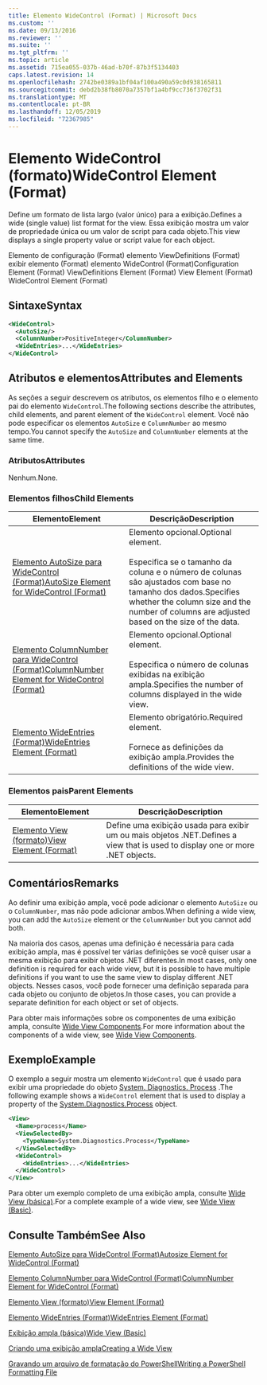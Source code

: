 ```yaml
---
title: Elemento WideControl (Format) | Microsoft Docs
ms.custom: ''
ms.date: 09/13/2016
ms.reviewer: ''
ms.suite: ''
ms.tgt_pltfrm: ''
ms.topic: article
ms.assetid: 715ea055-037b-46ad-b70f-87b3f5134403
caps.latest.revision: 14
ms.openlocfilehash: 2742be0389a1bf04af100a490a59c0d938165811
ms.sourcegitcommit: debd2b38fb8070a7357bf1a4bf9cc736f3702f31
ms.translationtype: MT
ms.contentlocale: pt-BR
ms.lasthandoff: 12/05/2019
ms.locfileid: "72367985"
---
```

# <a name="widecontrol-element-format"></a><span data-ttu-id="707cc-102">Elemento WideControl (formato)</span><span class="sxs-lookup"><span data-stu-id="707cc-102">WideControl Element (Format)</span></span>

<span data-ttu-id="707cc-103">Define um formato de lista largo (valor único) para a exibição.</span><span class="sxs-lookup"><span data-stu-id="707cc-103">Defines a wide (single value) list format for the view.</span></span> <span data-ttu-id="707cc-104">Essa exibição mostra um valor de propriedade única ou um valor de script para cada objeto.</span><span class="sxs-lookup"><span data-stu-id="707cc-104">This view displays a single property value or script value for each object.</span></span>

<span data-ttu-id="707cc-105">Elemento de configuração (Format) elemento ViewDefinitions (Format) exibir elemento (Format) elemento WideControl (Format)</span><span class="sxs-lookup"><span data-stu-id="707cc-105">Configuration Element (Format) ViewDefinitions Element (Format) View Element (Format) WideControl Element (Format)</span></span>

## <a name="syntax"></a><span data-ttu-id="707cc-106">Sintaxe</span><span class="sxs-lookup"><span data-stu-id="707cc-106">Syntax</span></span>

```xml
<WideControl>
  <AutoSize/>
  <ColumnNumber>PositiveInteger</ColumnNumber>
  <WideEntries>...</WideEntries>
</WideControl>
```

## <a name="attributes-and-elements"></a><span data-ttu-id="707cc-107">Atributos e elementos</span><span class="sxs-lookup"><span data-stu-id="707cc-107">Attributes and Elements</span></span>

<span data-ttu-id="707cc-108">As seções a seguir descrevem os atributos, os elementos filho e o elemento pai do elemento `WideControl`.</span><span class="sxs-lookup"><span data-stu-id="707cc-108">The following sections describe the attributes, child elements, and parent element of the `WideControl` element.</span></span> <span data-ttu-id="707cc-109">Você não pode especificar os elementos `AutoSize` e `ColumnNumber` ao mesmo tempo.</span><span class="sxs-lookup"><span data-stu-id="707cc-109">You cannot specify the `AutoSize` and `ColumnNumber` elements at the same time.</span></span>

### <a name="attributes"></a><span data-ttu-id="707cc-110">Atributos</span><span class="sxs-lookup"><span data-stu-id="707cc-110">Attributes</span></span>

<span data-ttu-id="707cc-111">Nenhum.</span><span class="sxs-lookup"><span data-stu-id="707cc-111">None.</span></span>

### <a name="child-elements"></a><span data-ttu-id="707cc-112">Elementos filhos</span><span class="sxs-lookup"><span data-stu-id="707cc-112">Child Elements</span></span>

|<span data-ttu-id="707cc-113">Elemento</span><span class="sxs-lookup"><span data-stu-id="707cc-113">Element</span></span>|<span data-ttu-id="707cc-114">Descrição</span><span class="sxs-lookup"><span data-stu-id="707cc-114">Description</span></span>|
|-------------|-----------------|
|[<span data-ttu-id="707cc-115">Elemento AutoSize para WideControl (Format)</span><span class="sxs-lookup"><span data-stu-id="707cc-115">AutoSize Element for WideControl (Format)</span></span>](./autosize-element-for-widecontrol-format.md)|<span data-ttu-id="707cc-116">Elemento opcional.</span><span class="sxs-lookup"><span data-stu-id="707cc-116">Optional element.</span></span><br /><br /> <span data-ttu-id="707cc-117">Especifica se o tamanho da coluna e o número de colunas são ajustados com base no tamanho dos dados.</span><span class="sxs-lookup"><span data-stu-id="707cc-117">Specifies whether the column size and the number of columns are adjusted based on the size of the data.</span></span>|
|[<span data-ttu-id="707cc-118">Elemento ColumnNumber para WideControl (Format)</span><span class="sxs-lookup"><span data-stu-id="707cc-118">ColumnNumber Element for WideControl (Format)</span></span>](./columnnumber-element-for-widecontrol-format.md)|<span data-ttu-id="707cc-119">Elemento opcional.</span><span class="sxs-lookup"><span data-stu-id="707cc-119">Optional element.</span></span><br /><br /> <span data-ttu-id="707cc-120">Especifica o número de colunas exibidas na exibição ampla.</span><span class="sxs-lookup"><span data-stu-id="707cc-120">Specifies the number of columns displayed in the wide view.</span></span>|
|[<span data-ttu-id="707cc-121">Elemento WideEntries (Format)</span><span class="sxs-lookup"><span data-stu-id="707cc-121">WideEntries Element (Format)</span></span>](./wideentries-element-for-widecontrol-format.md)|<span data-ttu-id="707cc-122">Elemento obrigatório.</span><span class="sxs-lookup"><span data-stu-id="707cc-122">Required element.</span></span><br /><br /> <span data-ttu-id="707cc-123">Fornece as definições da exibição ampla.</span><span class="sxs-lookup"><span data-stu-id="707cc-123">Provides the definitions of the wide view.</span></span>|

### <a name="parent-elements"></a><span data-ttu-id="707cc-124">Elementos pais</span><span class="sxs-lookup"><span data-stu-id="707cc-124">Parent Elements</span></span>

|<span data-ttu-id="707cc-125">Elemento</span><span class="sxs-lookup"><span data-stu-id="707cc-125">Element</span></span>|<span data-ttu-id="707cc-126">Descrição</span><span class="sxs-lookup"><span data-stu-id="707cc-126">Description</span></span>|
|-------------|-----------------|
|[<span data-ttu-id="707cc-127">Elemento View (formato)</span><span class="sxs-lookup"><span data-stu-id="707cc-127">View Element (Format)</span></span>](./view-element-format.md)|<span data-ttu-id="707cc-128">Define uma exibição usada para exibir um ou mais objetos .NET.</span><span class="sxs-lookup"><span data-stu-id="707cc-128">Defines a view that is used to display one or more .NET objects.</span></span>|

## <a name="remarks"></a><span data-ttu-id="707cc-129">Comentários</span><span class="sxs-lookup"><span data-stu-id="707cc-129">Remarks</span></span>

<span data-ttu-id="707cc-130">Ao definir uma exibição ampla, você pode adicionar o elemento `AutoSize` ou o `ColumnNumber`, mas não pode adicionar ambos.</span><span class="sxs-lookup"><span data-stu-id="707cc-130">When defining a wide view, you can add the `AutoSize` element or the `ColumnNumber` but you cannot add both.</span></span>

<span data-ttu-id="707cc-131">Na maioria dos casos, apenas uma definição é necessária para cada exibição ampla, mas é possível ter várias definições se você quiser usar a mesma exibição para exibir objetos .NET diferentes.</span><span class="sxs-lookup"><span data-stu-id="707cc-131">In most cases, only one definition is required for each wide view, but it is possible to have multiple definitions if you want to use the same view to display different .NET objects.</span></span> <span data-ttu-id="707cc-132">Nesses casos, você pode fornecer uma definição separada para cada objeto ou conjunto de objetos.</span><span class="sxs-lookup"><span data-stu-id="707cc-132">In those cases, you can provide a separate definition for each object or set of objects.</span></span>

<span data-ttu-id="707cc-133">Para obter mais informações sobre os componentes de uma exibição ampla, consulte [Wide View Components](./creating-a-wide-view.md).</span><span class="sxs-lookup"><span data-stu-id="707cc-133">For more information about the components of a wide view, see [Wide View Components](./creating-a-wide-view.md).</span></span>

## <a name="example"></a><span data-ttu-id="707cc-134">Exemplo</span><span class="sxs-lookup"><span data-stu-id="707cc-134">Example</span></span>

<span data-ttu-id="707cc-135">O exemplo a seguir mostra um elemento `WideControl` que é usado para exibir uma propriedade do objeto [System. Diagnostics. Process](/dotnet/api/System.Diagnostics.Process) .</span><span class="sxs-lookup"><span data-stu-id="707cc-135">The following example shows a `WideControl` element that is used to display a property of the [System.Diagnostics.Process](/dotnet/api/System.Diagnostics.Process) object.</span></span>

```xml
<View>
  <Name>process</Name>
  <ViewSelectedBy>
    <TypeName>System.Diagnostics.Process</TypeName>
  </ViewSelectedBy>
  <WideControl>
    <WideEntries>...</WideEntries>
  </WideControl>
</View>
```

<span data-ttu-id="707cc-136">Para obter um exemplo completo de uma exibição ampla, consulte [Wide View (básica)](./wide-view-basic.md).</span><span class="sxs-lookup"><span data-stu-id="707cc-136">For a complete example of a wide view, see [Wide View (Basic)](./wide-view-basic.md).</span></span>

## <a name="see-also"></a><span data-ttu-id="707cc-137">Consulte Também</span><span class="sxs-lookup"><span data-stu-id="707cc-137">See Also</span></span>

[<span data-ttu-id="707cc-138">Elemento AutoSize para WideControl (Format)</span><span class="sxs-lookup"><span data-stu-id="707cc-138">Autosize Element for WideControl (Format)</span></span>](./autosize-element-for-widecontrol-format.md)

[<span data-ttu-id="707cc-139">Elemento ColumnNumber para WideControl (Format)</span><span class="sxs-lookup"><span data-stu-id="707cc-139">ColumnNumber Element for WideControl (Format)</span></span>](./columnnumber-element-for-widecontrol-format.md)

[<span data-ttu-id="707cc-140">Elemento View (formato)</span><span class="sxs-lookup"><span data-stu-id="707cc-140">View Element (Format)</span></span>](./view-element-format.md)

[<span data-ttu-id="707cc-141">Elemento WideEntries (Format)</span><span class="sxs-lookup"><span data-stu-id="707cc-141">WideEntries Element (Format)</span></span>](./wideentries-element-for-widecontrol-format.md)

[<span data-ttu-id="707cc-142">Exibição ampla (básica)</span><span class="sxs-lookup"><span data-stu-id="707cc-142">Wide View (Basic)</span></span>](./wide-view-basic.md)

[<span data-ttu-id="707cc-143">Criando uma exibição ampla</span><span class="sxs-lookup"><span data-stu-id="707cc-143">Creating a Wide View</span></span>](./creating-a-wide-view.md)

[<span data-ttu-id="707cc-144">Gravando um arquivo de formatação do PowerShell</span><span class="sxs-lookup"><span data-stu-id="707cc-144">Writing a PowerShell Formatting File</span></span>](./writing-a-powershell-formatting-file.md)
